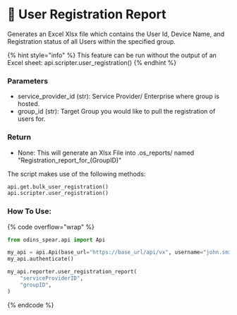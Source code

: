 # 📝 User Registration Report

Generates an Excel Xlsx file which contains the User Id, Device Name, and Registration status of all Users within the specified group.

{% hint style="info" %}
This feature can be run without the output of an Excel sheet: api.scripter.user_registration()&#x20;
{% endhint %}



### Parameters&#x20;

* service\_provider\_id (str): Service Provider/ Enterprise where group is hosted.&#x20;
* group\_id (str): Target Group you would like to pull the registration of users for.&#x20;

### Return

* None: This will generate an Xlsx File into .os_reports/ named "Registration_report_for_(GroupID)"

The script makes use of the following methods:

```python
api.get.bulk_user_registration()
api.scripter.user_registration()
```

### How To Use:

{% code overflow="wrap" %}
```python
from odins_spear.api import Api

my_api = api.Api(base_url="https://base_url/api/vx", username="john.smith", password="ODIN_INSTANCE_1")
my_api.authenticate()

my_api.reporter.user_registration_report(
    "serviceProviderID",
    "groupID",
)

```
{% endcode %}


